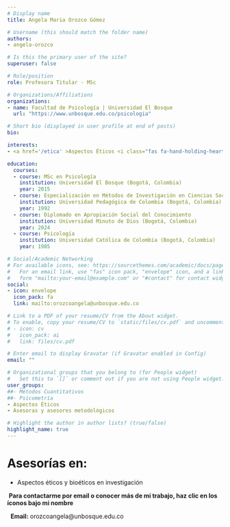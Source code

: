 ```yaml
---
# Display name
title: Angela Maria Orozco Gómez

# Username (this should match the folder name)
authors:
- angela-orozco

# Is this the primary user of the site?
superuser: false

# Role/position
role: Profesora Titular - MSc

# Organizations/Affiliations
organizations:
- name: Facultad de Psicología | Universidad El Bosque
  url: "https://www.unbosque.edu.co/psicologia"

# Short bio (displayed in user profile at end of posts)
bio: 

interests:
- <a href='/etica' >Aspectos Éticos <i class="fas fa-hand-holding-heart"></i></a><br />

education:
  courses:
  - course: MSc en Psicología
    institution: Universidad El Bosque (Bogotá, Colombia)
    year: 2015
  - course: Especialización en Métodos de Investigación en Ciencias Sociales
    institution: Universidad Pedagógica de Colombia (Bogotá, Colombia)
    year: 1992
  - course: Diplomado en Apropiación Social del Conocimiento
    institution: Universidad Minuto de Dios (Bogotá, Colombia)
    year: 2024
  - course: Psicología
    institution: Universidad Católica de Colombia (Bogotá, Colombia)
    year: 1985

# Social/Academic Networking
# For available icons, see: https://sourcethemes.com/academic/docs/page-builder/#icons
#   For an email link, use "fas" icon pack, "envelope" icon, and a link in the
#   form "mailto:your-email@example.com" or "#contact" for contact widget.
social:
- icon: envelope
  icon_pack: fa
  link: mailto:orozcoangela@unbosque.edu.co 

# Link to a PDF of your resume/CV from the About widget.
# To enable, copy your resume/CV to `static/files/cv.pdf` and uncomment the lines below.
# - icon: cv
#   icon_pack: ai
#   link: files/cv.pdf

# Enter email to display Gravatar (if Gravatar enabled in Config)
email: ""

# Organizational groups that you belong to (for People widget)
#   Set this to `[]` or comment out if you are not using People widget.
user_groups:
##- Métodos Cuantitativos
##- Psicometría
- Aspectos Éticos
- Asesoras y asesores metodológicos

# Highlight the author in author lists? (true/false)
highlight_name: true
---
```


# **Asesorías en:**

* Aspectos éticos y bioéticos en investigación

<span style="color: #f68212;"><i class="fas fa-exclamation-circle"></i>&nbsp;</span>**Para contactarme por email o conocer más de mi trabajo, haz clic en los íconos bajo mi nombre**
<p>&nbsp;<i class="fas fa-envelope" style="color: #f68212;"></i>&nbsp;<b>Email:</b> orozcoangela@unbosque.edu.co</p>
